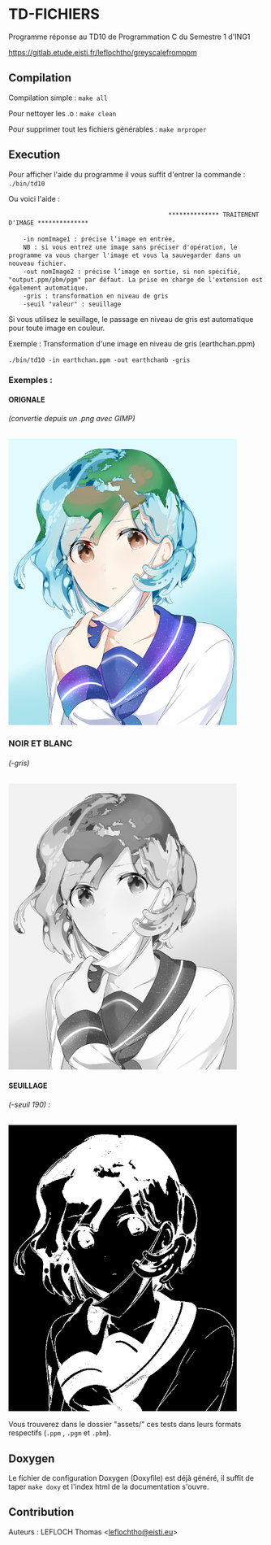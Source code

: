 # TD-FICHIERS

Programme réponse au TD10 de Programmation C du Semestre 1 d'ING1


<https://gitlab.etude.eisti.fr/leflochtho/greyscalefromppm>

## Compilation

Compilation simple : `make all`

Pour nettoyer les .o : `make clean`

Pour supprimer tout les fichiers générables : `make mrproper`

## Execution

Pour afficher l'aide du programme il vous suffit d'entrer la commande :
`./bin/td10`

Ou voici l'aide : 

                                                ************** TRAITEMENT D'IMAGE **************    

        -in nomImage1 : précise l’image en entrée, 
        NB : si vous entrez une image sans préciser d'opération, le programme va vous charger l'image et vous la sauvegarder dans un nouveau fichier. 
        -out nomImage2 : précise l’image en sortie, si non spécifié, "output.ppm/pbm/pgm" par défaut. La prise en charge de l'extension est également automatique.
        -gris : transformation en niveau de gris 
        -seuil "valeur" : seuillage

Si vous utilisez le seuillage, le passage en niveau de gris est automatique pour toute image en couleur.

Exemple : Transformation d'une image en niveau de gris (earthchan.ppm)

`./bin/td10 -in earthchan.ppm -out earthchanb -gris`
### Exemples : 

#### ORIGNALE 
###### (convertie depuis un .png avec GIMP)
![image](./doc/imageDoc/earthchanoriginal.png)

### NOIR ET BLANC 
###### (-gris)

![image](./doc/imageDoc/earthchanBW.png)

#### SEUILLAGE 
###### (-seuil 190) : 

![image](./doc/imageDoc/earthchanSEUIL.png)

Vous trouverez dans le dossier "assets/" ces tests dans leurs formats respectifs (`.ppm` , `.pgm` et `.pbm`).

## Doxygen

Le fichier de configuration Doxygen (Doxyfile) est déjà généré, il suffit de taper `make doxy` 
et l'index html de la documentation s'ouvre. 

## Contribution

Auteurs : LEFLOCH Thomas <<leflochtho@eisti.eu>>